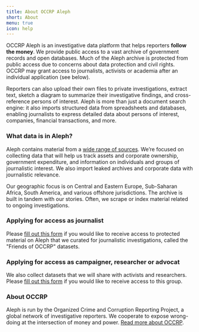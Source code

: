 ```yaml
---
title: About OCCRP Aleph
short: About
menu: true
icon: help
---
```


OCCRP Aleph is an investigative data platform that helps reporters **follow the money**. We provide public access to a vast archive of government records and open databases. Much of the Aleph archive is protected from public access due to concerns about data protection and civil rights. OCCRP may grant access to journalists, activists or academia after an individual application (see below).

Reporters can also upload their own files to private investigations, extract text, sketch a diagram to summarize their investigative findings, and cross-reference persons of interest. Aleph is more than just a document search engine: it also imports structured data from spreadsheets and databases, enabling journalists to express detailed data about persons of interest, companies, financial transactions, and more.

### What data is in Aleph?

Aleph contains material from a [wide range of sources](/datasets). We’re focused on collecting data that will help us track assets and corporate ownership, government expenditure, and information on individuals and groups of journalistic interest. We also import leaked archives and corporate data with journalistic relevance. 

Our geographic focus is on Central and Eastern Europe, Sub-Saharan Africa, South America, and various offshore jurisdictions. The archive is built in tandem with our stories. Often, we scrape or index material related to ongoing investigations.

### Applying for access as journalist

Please [fill out this form](https://forms.gle/Dm9eLbecFNKnAtRGA) if you would like to receive access to protected material on Aleph that we curated for journalistic investigations, called the "Friends of OCCRP" datasets.

### Applying for access as campaigner, researcher or advocat

We also collect datasets that we will share with activists and researchers. Please [fill out this form](https://forms.gle/XkrePGy4SeqfejNR7) if you would like to receive access to this group.

### About OCCRP

Aleph is run by the Organized Crime and Corruption Reporting Project, a global network of investigative reporters. We cooperate to expose wrong-doing at the intersection of money and power. [Read more about OCCRP](https://www.occrp.org/en/about-us).